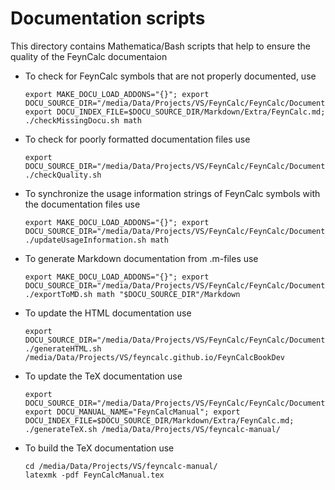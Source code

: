 # Documentation scripts

This directory contains Mathematica/Bash scripts that help to ensure the quality of the FeynCalc documentaion

* To check for FeynCalc symbols that are not properly documented, use 

    ```
    export MAKE_DOCU_LOAD_ADDONS="{}"; export DOCU_SOURCE_DIR="/media/Data/Projects/VS/FeynCalc/FeynCalc/Documentation"; export DOCU_INDEX_FILE=$DOCU_SOURCE_DIR/Markdown/Extra/FeynCalc.md; ./checkMissingDocu.sh math
    ```
* To check for poorly formatted documentation files use

    ```
    export DOCU_SOURCE_DIR="/media/Data/Projects/VS/FeynCalc/FeynCalc/Documentation";  ./checkQuality.sh
    ```

* To synchronize the usage information strings of FeynCalc symbols with the documentation files use

    ```
    export MAKE_DOCU_LOAD_ADDONS="{}"; export DOCU_SOURCE_DIR="/media/Data/Projects/VS/FeynCalc/FeynCalc/Documentation"; ./updateUsageInformation.sh math
    ```

* To generate Markdown documentation from .m-files use

    ```
    export MAKE_DOCU_LOAD_ADDONS="{}"; export DOCU_SOURCE_DIR="/media/Data/Projects/VS/FeynCalc/FeynCalc/Documentation"; ./exportToMD.sh math "$DOCU_SOURCE_DIR"/Markdown
    ```
    
* To update the HTML documentation use

    ```
    export DOCU_SOURCE_DIR="/media/Data/Projects/VS/FeynCalc/FeynCalc/Documentation"; ./generateHTML.sh /media/Data/Projects/VS/feyncalc.github.io/FeynCalcBookDev
    ```
    
* To update the TeX documentation use

    ```
    export DOCU_SOURCE_DIR="/media/Data/Projects/VS/FeynCalc/FeynCalc/Documentation"; export DOCU_MANUAL_NAME="FeynCalcManual"; export DOCU_INDEX_FILE=$DOCU_SOURCE_DIR/Markdown/Extra/FeynCalc.md; ./generateTeX.sh /media/Data/Projects/VS/feyncalc-manual/
    ```        
    
* To build the TeX documentation use

    ```
    cd /media/Data/Projects/VS/feyncalc-manual/
    latexmk -pdf FeynCalcManual.tex
    ```
